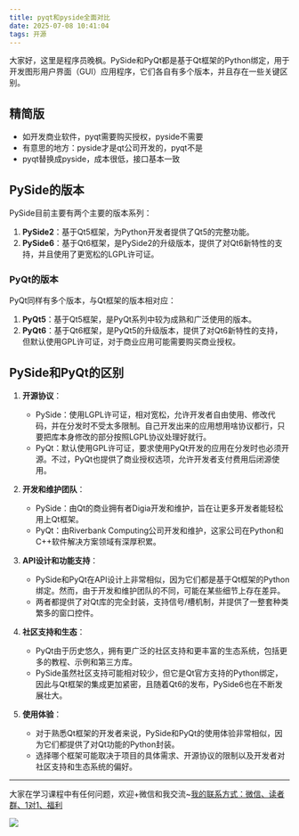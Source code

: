 ```yaml
---
title: pyqt和pyside全面对比
date: 2025-07-08 10:41:04
tags: 开源
---
```


大家好，这里是程序员晚枫。PySide和PyQt都是基于Qt框架的Python绑定，用于开发图形用户界面（GUI）应用程序，它们各自有多个版本，并且存在一些关键区别。

## 精简版

- 如开发商业软件，pyqt需要购买授权，pyside不需要
- 有意思的地方：pyside才是qt公司开发的，pyqt不是
- pyqt替换成pyside，成本很低，接口基本一致

## PySide的版本

PySide目前主要有两个主要的版本系列：

1. **PySide2**：基于Qt5框架，为Python开发者提供了Qt5的完整功能。
2. **PySide6**：基于Qt6框架，是PySide2的升级版本，提供了对Qt6新特性的支持，并且使用了更宽松的LGPL许可证。

### PyQt的版本

PyQt同样有多个版本，与Qt框架的版本相对应：

1. **PyQt5**：基于Qt5框架，是PyQt系列中较为成熟和广泛使用的版本。
2. **PyQt6**：基于Qt6框架，是PyQt5的升级版本，提供了对Qt6新特性的支持，但默认使用GPL许可证，对于商业应用可能需要购买商业授权。

## PySide和PyQt的区别

1. **开源协议**：
    - PySide：使用LGPL许可证，相对宽松，允许开发者自由使用、修改代码，并在分发时不受太多限制。自己开发出来的应用想用啥协议都行，只要把库本身修改的部分按照LGPL协议处理好就行。
    - PyQt：默认使用GPL许可证，要求使用PyQt开发的应用在分发时也必须开源。不过，PyQt也提供了商业授权选项，允许开发者支付费用后闭源使用。

2. **开发和维护团队**：
    - PySide：由Qt的商业拥有者Digia开发和维护，旨在让更多开发者能轻松用上Qt框架。
    - PyQt：由Riverbank Computing公司开发和维护，这家公司在Python和C++软件解决方案领域有深厚积累。

3. **API设计和功能支持**：
    - PySide和PyQt在API设计上非常相似，因为它们都是基于Qt框架的Python绑定。然而，由于开发和维护团队的不同，可能在某些细节上存在差异。
    - 两者都提供了对Qt库的完全封装，支持信号/槽机制，并提供了一整套种类繁多的窗口控件。

4. **社区支持和生态**：
    - PyQt由于历史悠久，拥有更广泛的社区支持和更丰富的生态系统，包括更多的教程、示例和第三方库。
    - PySide虽然社区支持可能相对较少，但它是Qt官方支持的Python绑定，因此与Qt框架的集成更加紧密，且随着Qt6的发布，PySide6也在不断发展壮大。

5. **使用体验**：
    - 对于熟悉Qt框架的开发者来说，PySide和PyQt的使用体验非常相似，因为它们都提供了对Qt功能的Python封装。
    - 选择哪个框架可能取决于项目的具体需求、开源协议的限制以及开发者对社区支持和生态系统的偏好。

----

大家在学习课程中有任何问题，欢迎+微信和我交流~[我的联系方式：微信、读者群、1对1、福利](http://www.python4office.cn/wechat-qrcode/)

![](https://cos.python-office.com/ads/gzh/sub-py.jpg)
